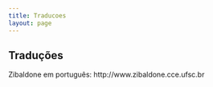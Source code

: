 ```yaml
---
title: Traducoes
layout: page
---
```


<h2 class="page-tile">
Traduções
</h2>

<p>
Zibaldone em português:  
<a herf="http://www.zibaldone.cce.ufsc.br" target="_blank">
  http://www.zibaldone.cce.ufsc.br
</a>
</p>
